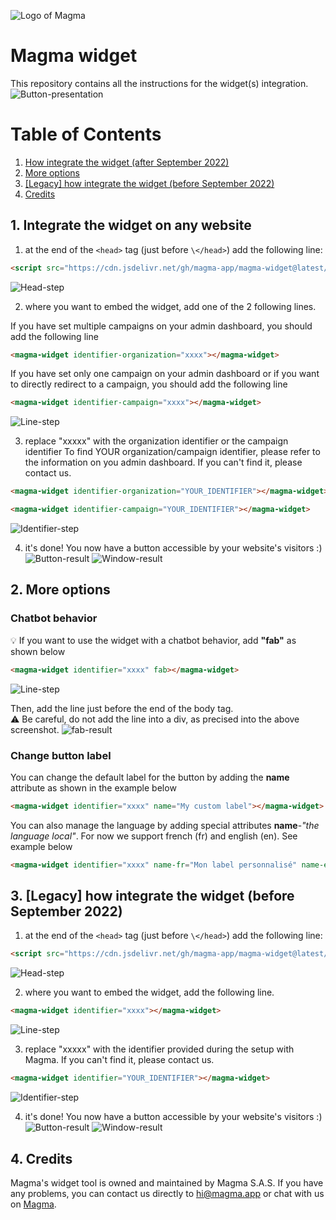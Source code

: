 ![Logo of Magma](https://magma-assets.s3.eu-west-3.amazonaws.com/banner_magma.png)


# Magma widget

This repository contains all the instructions for the widget(s) integration.
![Button-presentation](https://magma-assets.s3.eu-west-3.amazonaws.com/widget-image.png)

# Table of Contents
1. [How integrate the widget (after September 2022)](#current-version)
2. [More options](#more-options)
3. [[Legacy] how integrate the widget (before September 2022)](#Legacy-version)
4. [Credits](#credits)

## 1. Integrate the widget on any website  <a name="current-version"></a>

1. at the end of the `<head>` tag (just before `\</head>`) add the following line:

```html
<script src="https://cdn.jsdelivr.net/gh/magma-app/magma-widget@latest/src/widget-v3.min.js" type="text/javascript"></script>
```

![Head-step](https://magma-assets.s3.eu-west-3.amazonaws.com/script+head+v3.png)

2. where you want to embed the widget, add one of the 2 following lines.

If you have set multiple campaigns on your admin dashboard, you should add the following line

```html
<magma-widget identifier-organization="xxxx"></magma-widget>
```

If you have set only one campaign on your admin dashboard or if you want to directly redirect to a campaign, you should add the following line
```html
<magma-widget identifier-campaign="xxxx"></magma-widget>
```

![Line-step](https://magma-assets.s3.eu-west-3.amazonaws.com/v3+with+identifier.png)

3. replace "xxxxx" with the organization identifier or the campaign identifier
To find YOUR organization/campaign identifier, please refer to the information on you admin dashboard. If you can't find it, please contact us.
```html
<magma-widget identifier-organization="YOUR_IDENTIFIER"></magma-widget>
```
```html
<magma-widget identifier-campaign="YOUR_IDENTIFIER"></magma-widget>
```
![Identifier-step](https://magma-assets.s3.eu-west-3.amazonaws.com/v3+final+identifier.png)

4. it's done! You now have a button accessible by your website's visitors :)
![Button-result](https://magma-assets.s3.eu-west-3.amazonaws.com/widget-instruction5-exemple.png)
![Window-result](https://magma-assets.s3.eu-west-3.amazonaws.com/widget-instruction4.png)

## 2. More options <a name="more-options"></a>

### Chatbot behavior

💡 If you want to use the widget with a chatbot behavior, add **"fab"** as shown below

```html
<magma-widget identifier="xxxx" fab></magma-widget>
```

![Line-step](https://magma-assets.s3.eu-west-3.amazonaws.com/widget-instruction2-fab.PNG)

Then, add the line just before the end of the body tag. \
⚠️ Be careful, do not add the line into a div, as precised into the above screenshot.
![fab-result](https://magma-assets.s3.eu-west-3.amazonaws.com/widget-option-1-exemple.png)

### Change button label

You can change the default label for the button by adding the **name** attribute as shown in the example below

```html
<magma-widget identifier="xxxx" name="My custom label"></magma-widget>
```

You can also manage the language by adding special attributes **name**-*"the language local"*.
For now we support french (fr) and english (en). See example below

```html
<magma-widget identifier="xxxx" name-fr="Mon label personnalisé" name-en="My custom label"></magma-widget>
```


## 3. [Legacy] how integrate the widget (before September 2022) <a name="Legacy-version"></a>

1. at the end of the `<head>` tag (just before `\</head>`) add the following line:

```html
<script src="https://cdn.jsdelivr.net/gh/magma-app/magma-widget@latest/src/widget.min.js" type="text/javascript"></script>
```

![Head-step](https://magma-assets.s3.eu-west-3.amazonaws.com/script+head+legacy.png)

2. where you want to embed the widget, add the following line.

```html
<magma-widget identifier="xxxx"></magma-widget>
```

![Line-step](https://magma-assets.s3.eu-west-3.amazonaws.com/v2+with+identifier.png)

3. replace "xxxxx" with the identifier provided during the setup with Magma. If you can't find it, please contact us.
```html
<magma-widget identifier="YOUR_IDENTIFIER"></magma-widget>
```

![Identifier-step](https://magma-assets.s3.eu-west-3.amazonaws.com/v3+with+identifier.png)

4. it's done! You now have a button accessible by your website's visitors :)
![Button-result](https://magma-assets.s3.eu-west-3.amazonaws.com/widget-instruction5-exemple.png)
![Window-result](https://magma-assets.s3.eu-west-3.amazonaws.com/widget-instruction4.png)

## 4. Credits <a name="credits"></a>

Magma's widget tool is owned and maintained by Magma S.A.S. If you have any problems, you can contact us directly to [hi@magma.app](mailto:hi@magma.app) or chat with us on [Magma](https://www.magma.app/).
